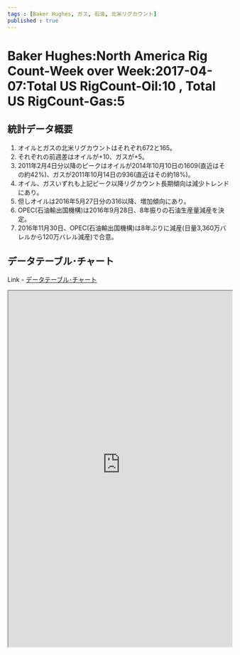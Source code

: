 ```yaml
--- 
tags : [Baker Hughes, ガス, 石油, 北米リグカウント] 
published : true
---
```

#  Baker Hughes:North America Rig Count-Week over Week:2017-04-07:Total US RigCount-Oil:10 , Total US RigCount-Gas:5
## 統計データ概要
1. オイルとガスの北米リグカウントはそれぞれ672と165。
1. それぞれの前週差はオイルが+10、ガスが+5。
1. 2011年2月4日分以降のピークはオイルが2014年10月10日の1609(直近はその約42%)、ガスが2011年10月14日の936(直近はその約18%)。
1. オイル、ガスいずれも上記ピーク以降リグカウント長期傾向は減少トレンドにあり。
1. 但しオイルは2016年5月27日分の316以降、増加傾向にあり。
1. OPEC(石油輸出国機構)は2016年9月28日、8年振りの石油生産量減産を決定。
1. 2016年11月30日、OPEC(石油輸出国機構)は8年ぶりに減産(日量3,360万バレルから120万バレル減産)で合意。

	
## データテーブル･チャート
Link - [データテーブル･チャート](http://knowledgevault.saecanet.com/charts/am-consulting.co.jp-NorthAmericaRigCount.html)
<iframe src="http://knowledgevault.saecanet.com/charts/am-consulting.co.jp-NorthAmericaRigCount.html" width="100%" height="800px"></iframe>